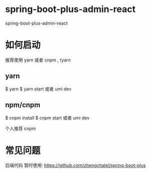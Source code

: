 # spring-boot-plus-admin-react
spring-boot-plus-admin-react

# 如何启动

推荐使用 yarn 或者 cnpm , tyarn

## yarn
$ yarn
$ yarn start 或者 umi dev

## npm/cnpm
$ cnpm install
$ cnpm start 或者 umi dev

个人推荐  cnpm

# 常见问题

后端代码 暂时使用: https://github.com/zhengchalei/spring-boot-plus

